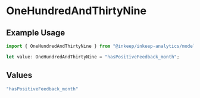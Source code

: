 # OneHundredAndThirtyNine

## Example Usage

```typescript
import { OneHundredAndThirtyNine } from "@inkeep/inkeep-analytics/models/operations";

let value: OneHundredAndThirtyNine = "hasPositiveFeedback_month";
```

## Values

```typescript
"hasPositiveFeedback_month"
```